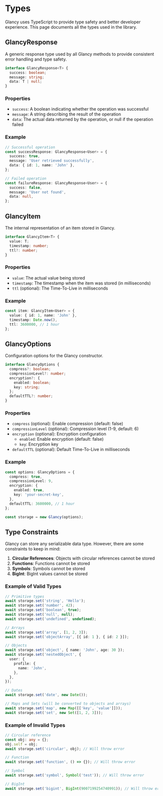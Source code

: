 # Types

Glancy uses TypeScript to provide type safety and better developer experience. This page documents all the types used in the library.

## GlancyResponse<T>

A generic response type used by all Glancy methods to provide consistent error handling and type safety.

```typescript
interface GlancyResponse<T> {
  success: boolean;
  message: string;
  data: T | null;
}
```

### Properties

- `success`: A boolean indicating whether the operation was successful
- `message`: A string describing the result of the operation
- `data`: The actual data returned by the operation, or null if the operation failed

### Example

```typescript
// Successful operation
const successResponse: GlancyResponse<User> = {
  success: true,
  message: 'User retrieved successfully',
  data: { id: 1, name: 'John' },
};

// Failed operation
const failureResponse: GlancyResponse<User> = {
  success: false,
  message: 'User not found',
  data: null,
};
```

## GlancyItem<T>

The internal representation of an item stored in Glancy.

```typescript
interface GlancyItem<T> {
  value: T;
  timestamp: number;
  ttl?: number;
}
```

### Properties

- `value`: The actual value being stored
- `timestamp`: The timestamp when the item was stored (in milliseconds)
- `ttl` (optional): The Time-To-Live in milliseconds

### Example

```typescript
const item: GlancyItem<User> = {
  value: { id: 1, name: 'John' },
  timestamp: Date.now(),
  ttl: 3600000, // 1 hour
};
```

## GlancyOptions

Configuration options for the Glancy constructor.

```typescript
interface GlancyOptions {
  compress?: boolean;
  compressionLevel?: number;
  encryption?: {
    enabled: boolean;
    key: string;
  };
  defaultTTL?: number;
}
```

### Properties

- `compress` (optional): Enable compression (default: false)
- `compressionLevel` (optional): Compression level (1-9, default: 6)
- `encryption` (optional): Encryption configuration
  - `enabled`: Enable encryption (default: false)
  - `key`: Encryption key
- `defaultTTL` (optional): Default Time-To-Live in milliseconds

### Example

```typescript
const options: GlancyOptions = {
  compress: true,
  compressionLevel: 9,
  encryption: {
    enabled: true,
    key: 'your-secret-key',
  },
  defaultTTL: 3600000, // 1 hour
};

const storage = new Glancy(options);
```

## Type Constraints

Glancy can store any serializable data type. However, there are some constraints to keep in mind:

1. **Circular References**: Objects with circular references cannot be stored
2. **Functions**: Functions cannot be stored
3. **Symbols**: Symbols cannot be stored
4. **BigInt**: BigInt values cannot be stored

### Example of Valid Types

```typescript
// Primitive types
await storage.set('string', 'Hello');
await storage.set('number', 42);
await storage.set('boolean', true);
await storage.set('null', null);
await storage.set('undefined', undefined);

// Arrays
await storage.set('array', [1, 2, 3]);
await storage.set('objectArray', [{ id: 1 }, { id: 2 }]);

// Objects
await storage.set('object', { name: 'John', age: 30 });
await storage.set('nestedObject', {
  user: {
    profile: {
      name: 'John',
    },
  },
});

// Dates
await storage.set('date', new Date());

// Maps and Sets (will be converted to objects and arrays)
await storage.set('map', new Map([['key', 'value']]));
await storage.set('set', new Set([1, 2, 3]));
```

### Example of Invalid Types

```typescript
// Circular reference
const obj: any = {};
obj.self = obj;
await storage.set('circular', obj); // Will throw error

// Function
await storage.set('function', () => {}); // Will throw error

// Symbol
await storage.set('symbol', Symbol('test')); // Will throw error

// BigInt
await storage.set('bigint', BigInt(9007199254740991)); // Will throw error
```
